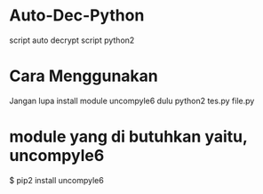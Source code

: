 # Auto-Dec-Python
script auto decrypt script python2

# Cara Menggunakan
Jangan lupa install module uncompyle6 dulu
python2 tes.py file.py

# module yang di butuhkan yaitu, uncompyle6
$ pip2 install uncompyle6

